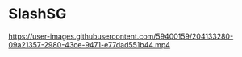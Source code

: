 # SlashSG

https://user-images.githubusercontent.com/59400159/204133280-09a21357-2980-43ce-9471-e77dad551b44.mp4
